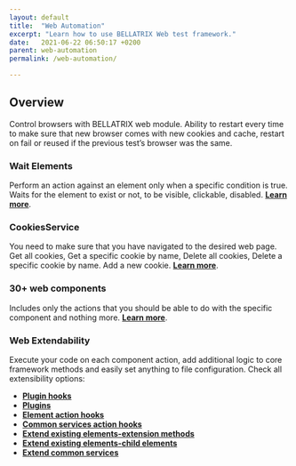 ```yaml
---
layout: default
title:  "Web Automation"
excerpt: "Learn how to use BELLATRIX Web test framework."
date:   2021-06-22 06:50:17 +0200
parent: web-automation
permalink: /web-automation/

---
```

Overview
--------
Control browsers with BELLATRIX web module. Ability to restart every time to make sure that new browser comes with new cookies and cache, restart on fail or reused if the previous test’s browser was the same.


### Wait Elements ###
Perform an action against an element only when a specific condition is true. Waits for the element to exist or not, to be visible, clickable, disabled. [**Learn more**](/wait-for-elements.md).

### CookiesService ###
You need to make sure that you have navigated to the desired web page. Get all cookies, Get a specific cookie by name, Delete all cookies, Delete a specific cookie by name. Add a new cookie. [**Learn more**](/cookies-service.md).

### 30+ web components ###
Includes only the actions that you should be able to do with the specific component and nothing more.
[**Learn more**](/simple-components.md).

### Web Extendability ###
Execute your code on each component action, add additional logic to core framework methods and easily set anything to file configuration. Check all extensibility options:

- [**Plugin hooks**](/extensibility-test-workflow-hooks.md)
- [**Plugins**](/extensibility-custom-test-workflow-plugins.md)
- [**Element action hooks**](/extensibility-element-action-hooks.md)
- [**Common services action hooks**](/extensibility-common-services-action-hooks.md)
- [**Extend existing elements-extension methods**](/extensibility-extend-existing-elements-extension-methods.md)
- [**Extend existing elements-child elements**](/extensibility-extend-existing-elements-child-elements.md)
- [**Extend common services**](/extensibility-extend-common-services.md)







